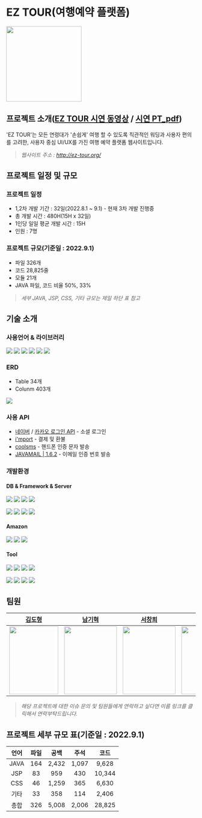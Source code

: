 # EZ TOUR(여행예약 플랫폼)
<img src = "https://user-images.githubusercontent.com/92190168/188597209-29fab3de-c43b-4de1-9432-3a18fb2689a5.jpeg" width="200" height="200">

## 프로젝트 소개([EZ TOUR 시연 동영상](https://www.youtube.com/watch?v=5vGcLsqoa_A) / [시연 PT_pdf](https://github.com/ch4570/EZTOUR-PROJECT/files/9527575/pt_._20220901.pdf))
'EZ TOUR'는 모든 연령대가 '손쉽게' 여행 할 수 있도록 직관적인 워딩과 사용자 편의를 고려한, 사용자 중심 UI/UX를 가진 여행 예약 플랫폼 웹사이트입니다.
>*웹사이트 주소 : http://ez-tour.org/*

## 프로젝트 일정 및 규모
### 프로젝트 일정
* 1,2차 개발 기간 : 32일(2022.8.1 ~ 9.1) - 현재 3차 개발 진행중
* 총 개발 시간 : 480H(15H x 32일)
* 1인당 일일 평균 개발 시간 : 15H
* 인원 : 7명

### 프로젝트 규모(기준일 : 2022.9.1)
* 파일 326개
* 코드 28,825줄
* 모듈 21개
* JAVA 파일, 코드 비율 50%, 33%

>*세부 JAVA, JSP, CSS, 기타 규모는 제일 하단 표 참고*

## 기술 소개
### 사용언어 & 라이브러리
<img src="https://img.shields.io/badge/java | 11-007396?style=for-the-badge&logo=java&logoColor=white"> <img src="https://img.shields.io/badge/javascript | ES6-F7DF1E?style=for-the-badge&logo=javascript&logoColor=black"> <img src="https://img.shields.io/badge/html5-E34F26?style=for-the-badge&logo=html5&logoColor=white"> <img src="https://img.shields.io/badge/css3-1572B6?style=for-the-badge&logo=css3&logoColor=white"> 
<img src="https://img.shields.io/badge/ajax-0B2C4A?style=for-the-badge&logo=ajax&logoColor=white"> <img src="https://img.shields.io/badge/jquery | 1.1-0769AD?style=for-the-badge&logo=jquery&logoColor=black">
### ERD
* Table 34개
* Colunm 403개
<img src = "https://user-images.githubusercontent.com/92190168/191060569-e33f5510-3d87-437d-933b-d8e18456a7cd.jpg">

### 사용 API
* [네이버](https://developers.naver.com/docs/login/api/api.md) / [카카오 로그인 API](https://developers.kakao.com/docs/latest/ko/kakaologin/rest-api) - 소셜 로그인 
* [i'mport](https://api.iamport.kr/) - 결제 및 환불
* [coolsms](https://docs.coolsms.co.kr/api-reference/cash/getreceipt) - 핸드폰 인증 문자 발송
* [JAVAMAIL | 1.6.2](https://www.javadoc.io/doc/javax.mail/javax.mail-api/latest/javax/mail/package-summary.html) - 이메일 인증 번호 발송
### 개발환경
#### DB & Framework & Server 
<img src="https://img.shields.io/badge/Spring | 5.0.7-6DB33F?style=for-the-badge&logo=Spring&logoColor=white"> <img src="https://img.shields.io/badge/MyBatis | 3.5-26689A?style=for-the-badge&logo=&logoColor=white"> <img src="https://img.shields.io/badge/Spring Security | 5.4.2-6DB33F?style=for-the-badge&logo=Spring Security&logoColor=white"> <img src="https://img.shields.io/badge/Apache Tomcat | 9.0.52-C71A36?style=for-the-badge&logo=Apache Tomcat&logoColor=white">

<img src="https://img.shields.io/badge/MySQL | 8.0-4479A1?style=for-the-badge&logo=MySQL&logoColor=white"> <img src="https://img.shields.io/badge/Lombok | 1.18-DDB320?style=for-the-badge&logo=&logoColor=white"> <img src="https://img.shields.io/badge/mockito | 4.7-111324?style=for-the-badge&logo=&logoColor=white">  <img src="https://img.shields.io/badge/Maven-C71A36?style=for-the-badge&logo=&logoColor=white"> 

#### Amazon
<img src="https://img.shields.io/badge/Amazon EC2-FF9900?style=for-the-badge&logo=Amazon EC2&logoColor=white"> <img src="https://img.shields.io/badge/Amazon RDS-527FFF?style=for-the-badge&logo=Amazon RDS&logoColor=white"> <img src="https://img.shields.io/badge/Amazon AWS-232F3E?style=for-the-badge&logo=Amazon AWS&logoColor=white">
#### Tool
<img src="https://img.shields.io/badge/GitHub-181717?style=for-the-badge&logo=GitHub&logoColor=white"> <img src="https://img.shields.io/badge/Git-F05032?style=for-the-badge&logo=Git&logoColor=white"> <img src="https://img.shields.io/badge/Visual Studio Code-007ACC?style=for-the-badge&logo=Visual Studio Code&logoColor=white"> <img src="https://img.shields.io/badge/ERD Cloud-EEEEEE?style=for-the-badge&logo=ERDCloud&logoColor=white"> 

<img src="https://img.shields.io/badge/IntelliJ IDEA-000000?style=for-the-badge&logo=IntelliJ IDEA&logoColor=white"> <img src="https://img.shields.io/badge/Postman-FF6C37?style=for-the-badge&logo=Postman&logoColor=white"> <img src="https://img.shields.io/badge/Sourcetree-0052CC?style=for-the-badge&logo=Sourcetree&logoColor=white"> <img src="https://img.shields.io/badge/MySQL Workbench | 8.0-4479A1?style=for-the-badge&logo=MySQL&logoColor=white">



## 팀원
|[김도형](https://github.com/Daniel0915)|[남기혁](https://github.com/carpediem3651)|[서창희](https://github.com/ch4570)|[안혜경](https://github.com/HyeKyungAhn)|[이종현](https://github.com/leejonghyun93)|[장영욱](https://github.com/JYeongUk)|[홍선경](https://github.com/hoondal2)|
|:---:|:---:|:---:|:---:|:---:|:---:|:---:|
|<img src = "https://user-images.githubusercontent.com/92190168/188759836-6705b38b-d81b-4c4d-8fdb-d7fb694e5a79.png" width="130" height="180">|<img src = "https://user-images.githubusercontent.com/92190168/188760118-910e1e97-f46f-415a-adf5-87bcd80eee65.png" width="140" height="180">|<img src = "https://user-images.githubusercontent.com/92190168/188760197-91439a47-dd70-4a2d-9d95-5ba2de75ff1a.png" width="140" height="180">|<img src = "https://user-images.githubusercontent.com/92190168/188760253-cf202158-d098-4546-8423-69ef708fb62d.png" width="140" height="180">|<img src = "https://user-images.githubusercontent.com/92190168/188760327-9cba80b2-e1a2-432a-b6f6-8df51f3f4b3c.png" width="140" height="180">|<img src = "https://user-images.githubusercontent.com/92190168/188760413-b1651f46-00be-4858-bd96-332531e264e1.png" width="140" height="180">|<img src = "https://user-images.githubusercontent.com/92190168/188760463-13a4f0dd-1c53-45cf-a617-369763a1a2c0.png" width="140" height="180">|
>*해당 프로젝트에 대한 이슈 문의 및 팀원들에게 연락하고 싶다면 이름 링크를 클릭해서 연락부탁드립니다.*
## 프로젝트 세부 규모 표(기준일 : 2022.9.1)
|언어|파일|공백|주석|코드|
|:---:|:---:|:---:|:---:|:---:|
|JAVA|164|2,432|1,097|9,628|
|JSP|83|959|430|10,344|
|CSS|46|1,259|365|6,630|
|기타|33|358|114|2,406|
|총합|326|5,008|2,006|28,825|



